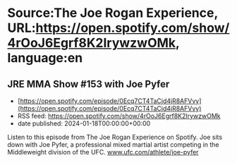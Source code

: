 # Source:The Joe Rogan Experience, URL:https://open.spotify.com/show/4rOoJ6Egrf8K2IrywzwOMk, language:en

## JRE MMA Show #153 with Joe Pyfer
 - [https://open.spotify.com/episode/0Ecq7CT4TaCjd4jR8AFVvy](https://open.spotify.com/episode/0Ecq7CT4TaCjd4jR8AFVvy)
 - RSS feed: https://open.spotify.com/show/4rOoJ6Egrf8K2IrywzwOMk
 - date published: 2024-01-18T00:00:00+00:00

Listen to this episode from The Joe Rogan Experience on Spotify. Joe sits down with Joe Pyfer, a professional mixed martial artist competing in the Middleweight division of the UFC. www.ufc.com/athlete/joe-pyfer


